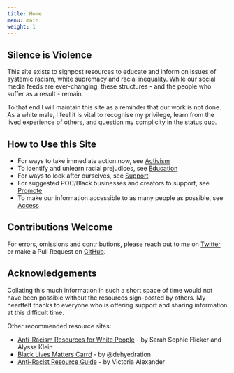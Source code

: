 ```yaml
---
title: Home
menu: main
weight: 1
---
```

## Silence is Violence

This site exists to signpost resources to educate and inform on issues of systemic racism, white supremacy and racial inequality. While our social media feeds are ever-changing, these structures - and the people who suffer as a result - remain.

To that end I will maintain this site as a reminder that our work is not done. As a white male, I feel it is vital to recognise my privilege, learn from the lived experience of others, and question my complicity in the status quo.

## How to Use this Site

* For ways to take immediate action now, see [Activism](/activism)
* To identify and unlearn racial prejudices, see [Education](/education)
* For ways to look after ourselves, see [Support](/support)
* For suggested POC/Black businesses and creators to support, see [Promote](/promote)
* To make our information accessible to as many people as possible, see [Access](/access)

## Contributions Welcome

For errors, omissions and contributions, please reach out to me on [Twitter](https://twitter.com/straydogstrut7) or make a Pull Request on [GitHub](https://github.com/straydogstrut/blmresources).

## Acknowledgements

Collating this much information in such a short space of time would not have been possible without the resources sign-posted by others. My heartfelt thanks to everyone who is offering support and sharing information at this difficult time.

Other recommended resource sites:

* [Anti-Racism Resources for White People](https://docs.google.com/document/d/1BRlF2_zhNe86SGgHa6-VlBO-QgirITwCTugSfKie5Fs/preview?pru=AAABcqXDFk8*k2XtXlIJSVskFy2Dhz1RCQ) - by Sarah Sophie Flicker and Alyssa Klein
* [Black Lives Matters Carrd](https://blacklivesmatters.carrd.co/#) - by @dehyedration
* [Anti-Racist Resource Guide](https://docs.google.com/document/d/1a-lzdtxOlWuzYNGqwlYwxMWADtZ6vJGCpKhtJHHrS54/preview?pru=AAABcqjWgj4*mB-DVJDfh3pGwks6f7u04A) - by Victoria Alexander
